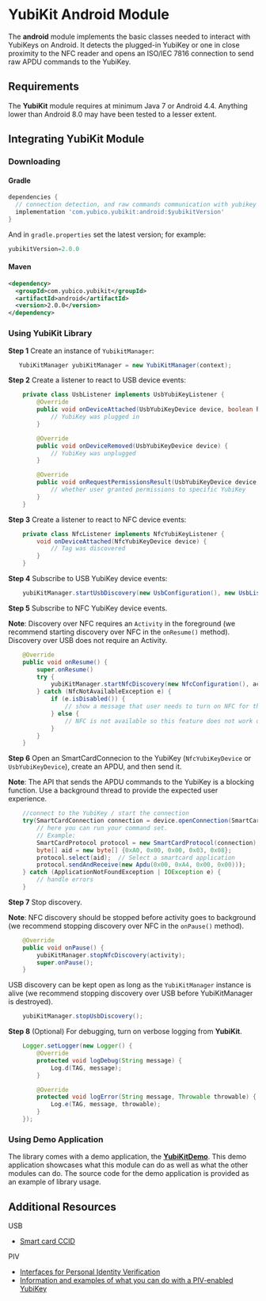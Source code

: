 # YubiKit Android Module
The **android** module implements the basic classes needed to interact with
YubiKeys on Android. It detects the plugged-in YubiKey or one in close
proximity to the NFC reader and opens an ISO/IEC 7816 connection to send raw
APDU commands to the YubiKey.

## Requirements
The **YubiKit** module requires at minimum Java 7 or Android 4.4. Anything
lower than Android 8.0 may have been tested to a lesser extent.

## Integrating YubiKit Module <a name="integration_steps"></a>
### Downloading
#### Gradle

```gradle
dependencies {
  // connection detection, and raw commands communication with yubikey
  implementation 'com.yubico.yubikit:android:$yubikitVersion'
}
```

And in `gradle.properties` set the latest version; for example:
```gradle
yubikitVersion=2.0.0
```

#### Maven

```xml
<dependency>
  <groupId>com.yubico.yubikit</groupId>
  <artifactId>android</artifactId>
  <version>2.0.0</version>
</dependency>
```


### Using YubiKit Library <a name="using_lib"></a>

**Step 1** Create an instance of `YubikitManager`:
```java
   YubiKitManager yubiKitManager = new YubiKitManager(context);
```

**Step 2** Create a listener to react to USB device events:
```java
    private class UsbListener implements UsbYubiKeyListener {
        @Override
        public void onDeviceAttached(UsbYubiKeyDevice device, boolean hasPermissions) {
            // YubiKey was plugged in
        }

        @Override
        public void onDeviceRemoved(UsbYubiKeyDevice device) {
            // YubiKey was unplugged
        }

        @Override
        public void onRequestPermissionsResult(UsbYubiKeyDevice device, boolean isGranted) {
            // whether user granted permissions to specific YubiKey
        }
    }
```
**Step 3** Create a listener to react to NFC device events:
```java
    private class NfcListener implements NfcYubiKeyListener {
        void onDeviceAttached(NfcYubiKeyDevice device) {
            // Tag was discovered
        }
    }
```
**Step 4** Subscribe to USB YubiKey device events:
```java
    yubiKitManager.startUsbDiscovery(new UsbConfiguration(), new UsbListener());
```
**Step 5** Subscribe to NFC YubiKey device events.

**Note**: Discovery over NFC requires an `Activity` in the foreground (we recommend starting discovery over NFC in the `onResume()` method). Discovery over USB does not require an Activity.

```java
    @Override
    public void onResume() {
        super.onResume()
        try {
            yubiKitManager.startNfcDiscovery(new NfcConfiguration(), activity, new NfcListener());
        } catch (NfcNotAvailableException e) {
            if (e.isDisabled()) {
                // show a message that user needs to turn on NFC for this feature
            } else {
                // NFC is not available so this feature does not work on this device
            }
        }
    }
```
**Step 6** Open an SmartCardConnecion to the YubiKey (`NfcYubiKeyDevice` or `UsbYubiKeyDevice`), create an APDU, and then send it.

**Note**: The API that sends the APDU commands to the YubiKey is a blocking function. Use a background thread to provide the expected user experience.

```java
    //connect to the YubiKey / start the connection
    try(SmartCardConnection connection = device.openConnection(SmartCardConnection.class)) {
        // here you can run your command set.
        // Example:
        SmartCardProtocol protocol = new SmartCardProtocol(connection);
        byte[] aid = new byte[] {0xA0, 0x00, 0x00, 0x03, 0x08};
        protocol.select(aid);  // Select a smartcard application
        protocol.sendAndReceive(new Apdu(0x00, 0xA4, 0x00, 0x00)));
    } catch (ApplicationNotFoundException | IOException e) {
        // handle errors
    }
```
**Step 7** Stop discovery.

**Note**: NFC discovery should be stopped before activity goes to background (we recommend stopping discovery over NFC in the `onPause()` method).

```java
    @Override
    public void onPause() {
        yubiKitManager.stopNfcDiscovery(activity);
        super.onPause();
    }
```

USB discovery can be kept open as long as the `YubiKitManager` instance is alive (we recommend stopping discovery over USB before YubiKitManager is destroyed).

```java
    yubiKitManager.stopUsbDiscovery();
```
**Step 8** (Optional) For debugging, turn on verbose logging from **YubiKit**.
```java
    Logger.setLogger(new Logger() {
        @Override
        protected void logDebug(String message) {
            Log.d(TAG, message);
        }

        @Override
        protected void logError(String message, Throwable throwable) {
            Log.e(TAG, message, throwable);
        }
    });
```

### Using Demo Application <a name="using_demo"></a>
The library comes with a demo application, the [**YubiKitDemo**](../YubikitDemo).
This demo application showcases what this module can do as well as what the other
modules can do.
The source code for the demo application is provided as an example of library
usage.

## Additional Resources <a name="additional_resources"></a>
USB
- [Smart card CCID](https://www.usb.org/sites/default/files/DWG_Smart-Card_CCID_Rev110.pdf)

PIV
- [Interfaces for Personal Identity Verification](https://nvlpubs.nist.gov/nistpubs/SpecialPublications/NIST.SP.800-73-4.pdf)
- [Information and examples of what you can do with a PIV-enabled YubiKey](https://developers.yubico.com/PIV/)
